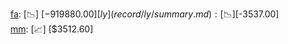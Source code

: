 [fa](record/fa/summary.md): [📉] [$-919880.00]  
[ly](record/ly/summary.md): [📉] [$-3537.00]  
[mm](record/mm/summary.md): [📈] [$3512.60]  
